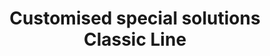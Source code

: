 --- 
title  : "Customised special solutions Classic Line "
category   : "Floating trimming units for CNC machines"
headline   : " "
short_desc : " Nothing? We will help you! "
long_desc : " "
img   : "/images/sonder-4.png"
series : "/benz/wood/woodtoolingtechnologies/floatingtrimmings/"
link : "customspecial"
---